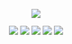 
<div align=center>
    
![](https://github-profile-summary-cards.vercel.app/api/cards/profile-details?username=Heeeesung&theme=monokai)
    
</div>

<p align="center">
    <img src="https://img.shields.io/badge/react-61DAFB?style=for-the-badge&logo=React&logoColor=black">
    <img src="https://img.shields.io/badge/swift-E5422B?style=for-the-badge&logo=Swift&logoColor=white">
    <img src="https://img.shields.io/badge/kotlin-black?style=for-the-badge&logo=Kotlin&logoColor=6933FF">
    <img src="https://img.shields.io/badge/flutter-6DCCF8?style=for-the-badge&logo=Flutter&logoColor=white">
    <img src="https://img.shields.io/badge/firebase-white?style=for-the-badge&logo=firebase&logoColor=FFCA28">
</p>



